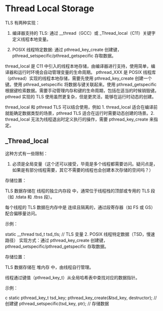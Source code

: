 # Thread Local Storage

TLS 有两种实现：

1. 编译器支持的 TLS: 通过 __thread（GCC）或 _Thread_local（C11）关键字定义线程本地变量。

2. POSIX 线程特定数据: 通过 pthread_key_create 创建键，pthread_setspecific/pthread_getspecific 存取数据。

thread_local 是 C11 中引入的线程本地存储，由编译器进行支持，使用简单，编译器和运行时环境会自动管理变量的生命周期。
pthread_XXX 是 POSIX 线程库（pthread）实现的线程本地存储，需要先使用 pthread_key_create 创建一个键。使用 pthread_setspecific 将数据与键关联起来。使用 pthread_getspecific 根据键检索数据。需要手动管理内存和键的生命周期，包括在适当的时候销毁键。pthread 实现的 TLS 使用虽然更复杂，但是更灵活，能够在运行时动态的创建。

thread_local 和 pthread TLS 可以结合使用，例如 1. thread_local 适合在编译前就能确定数据类型的场景，pthread TLS 适合在运行时需要动态创建的场景。2. thread_local 无法为线程退出时定义执行的操作，需要 pthread_key_create 来指定。

## _Thread_local

这种方式有一些限制：

1. 必须是全局变量（这个还可以接受，毕竟是多个线程都需要访问。疑问点是，如果是有部分线程需要，其它不需要的线程也会创建本次存储的空间吗？）



存储位置：

TLS 数据存储在 线程的独立内存段 中，通常位于线程栈的顶部或专用的 TLS 段（如 .tdata 和 .tbss 段）。

每个线程的 TLS 数据在内存中是 连续且隔离的，通过段寄存器（如 FS 或 GS）配合偏移量访问。

示例：

static __thread tsd_t tsd_tls;  // TLS 变量
2. POSIX 线程特定数据（TSD，慢速路径）
实现方式：通过 pthread_key_create 创建键，pthread_setspecific/pthread_getspecific 存取数据。

存储位置：

TLS 数据存储在 堆内存 中，由线程自行管理。

线程通过键值（pthread_key_t）从全局哈希表中查找对应的数据指针。

示例：

c
static pthread_key_t tsd_key;
pthread_key_create(&tsd_key, destructor);  // 创建键
pthread_setspecific(tsd_key, ptr);         // 存储数据
